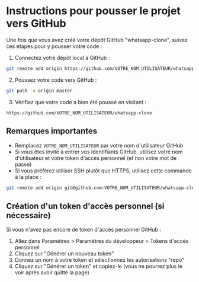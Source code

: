 # Instructions pour pousser le projet vers GitHub

Une fois que vous avez créé votre dépôt GitHub "whatsapp-clone", suivez ces étapes pour y pousser votre code :

1. Connectez votre dépôt local à GitHub :
```bash
git remote add origin https://github.com/VOTRE_NOM_UTILISATEUR/whatsapp-clone.git
```

2. Poussez votre code vers GitHub :
```bash
git push -u origin master
```

3. Vérifiez que votre code a bien été poussé en visitant :
```
https://github.com/VOTRE_NOM_UTILISATEUR/whatsapp-clone
```

## Remarques importantes

- Remplacez `VOTRE_NOM_UTILISATEUR` par votre nom d'utilisateur GitHub
- Si vous êtes invité à entrer vos identifiants GitHub, utilisez votre nom d'utilisateur et votre token d'accès personnel (et non votre mot de passe)
- Si vous préférez utiliser SSH plutôt que HTTPS, utilisez cette commande à la place :
```bash
git remote add origin git@github.com:VOTRE_NOM_UTILISATEUR/whatsapp-clone.git
```

## Création d'un token d'accès personnel (si nécessaire)

Si vous n'avez pas encore de token d'accès personnel GitHub :

1. Allez dans Paramètres > Paramètres du développeur > Tokens d'accès personnel
2. Cliquez sur "Générer un nouveau token"
3. Donnez un nom à votre token et sélectionnez les autorisations "repo"
4. Cliquez sur "Générer un token" et copiez-le (vous ne pourrez plus le voir après avoir quitté la page)
